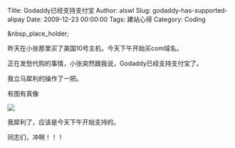 Title: Godaddy已经支持支付宝
Author: alswl
Slug: godaddy-has-supported-alipay
Date: 2009-12-23 00:00:00
Tags: 建站心得
Category: Coding

&nbsp_place_holder;

昨天在小张那里买了美国10号主机，今天下午开始买com域名。

正在发愁代购的事情，小张突然跟我说，Godaddy已经支持支付宝了。

我立马犀利的操作了一把。

有图有真像

![](http://upload-log4d.qiniudn.com/2009/12/godaddy_alipay.jpg)

我犀利了，应该是今天下午开始支持的。

同志们，冲啊！！！

